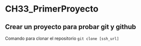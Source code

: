 # CH33_PrimerProyecto
## Crear un proyecto para probar git y github

Comando para clonar el repositorio
`git clone [ssh_url]`